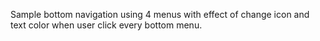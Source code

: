 Sample bottom navigation using 4 menus with effect of change icon and text color when user click every bottom menu. 
